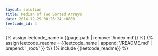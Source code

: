 ```yaml
---
layout: solution
title: Median of Two Sorted Arrays
date: 2014-12-29 00:26:24 +0800
leetcode_id: 4
---
```

{% assign leetcode_name = {{page.path | remove: '/index.md'}}  %}
{% assign leetcode_readme = {{leetcode_name | append: '/README.md' | prepend: '_root/' }}  %}
{% include {{leetcode_readme}} %}
